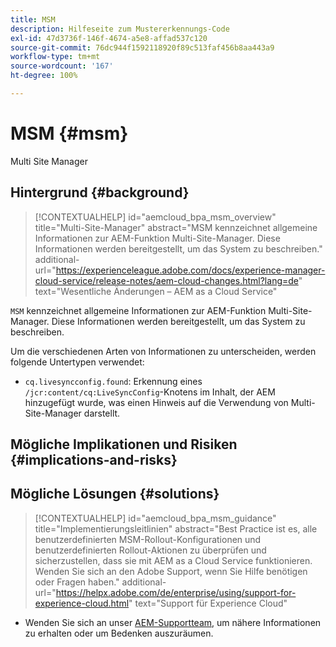 ```yaml
---
title: MSM
description: Hilfeseite zum Mustererkennungs-Code
exl-id: 47d3736f-146f-4674-a5e8-affad537c120
source-git-commit: 76dc944f1592118920f89c513faf456b8aa443a9
workflow-type: tm+mt
source-wordcount: '167'
ht-degree: 100%

---
```


# MSM {#msm}

Multi Site Manager

## Hintergrund {#background}

>[!CONTEXTUALHELP]
>id="aemcloud_bpa_msm_overview"
>title="Multi-Site-Manager"
>abstract="MSM kennzeichnet allgemeine Informationen zur AEM-Funktion Multi-Site-Manager. Diese Informationen werden bereitgestellt, um das System zu beschreiben."
>additional-url="https://experienceleague.adobe.com/docs/experience-manager-cloud-service/release-notes/aem-cloud-changes.html?lang=de" text="Wesentliche Änderungen – AEM as a Cloud Service"

`MSM` kennzeichnet allgemeine Informationen zur AEM-Funktion Multi-Site-Manager. Diese Informationen werden bereitgestellt, um das System zu beschreiben.

Um die verschiedenen Arten von Informationen zu unterscheiden, werden folgende Untertypen verwendet:

* `cq.livesyncconfig.found`: Erkennung eines `/jcr:content/cq:LiveSyncConfig`-Knotens im Inhalt, der AEM hinzugefügt wurde, was einen Hinweis auf die Verwendung von Multi-Site-Manager darstellt.

## Mögliche Implikationen und Risiken {#implications-and-risks}


## Mögliche Lösungen {#solutions}

>[!CONTEXTUALHELP]
>id="aemcloud_bpa_msm_guidance"
>title="Implementierungsleitlinien"
>abstract="Best Practice ist es, alle benutzerdefinierten MSM-Rollout-Konfigurationen und benutzerdefinierten Rollout-Aktionen zu überprüfen und sicherzustellen, dass sie mit AEM as a Cloud Service funktionieren. Wenden Sie sich an den Adobe Support, wenn Sie Hilfe benötigen oder Fragen haben."
>additional-url="https://helpx.adobe.com/de/enterprise/using/support-for-experience-cloud.html" text="Support für Experience Cloud"

* Wenden Sie sich an unser [AEM-Supportteam](https://helpx.adobe.com/de/enterprise/using/support-for-experience-cloud.html), um nähere Informationen zu erhalten oder um Bedenken auszuräumen.
